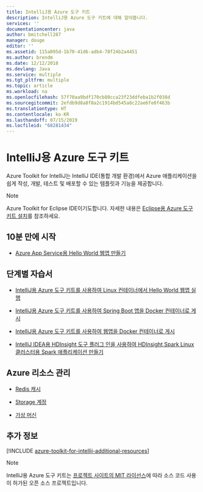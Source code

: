 ```yaml
---
title: IntelliJ용 Azure 도구 키트
description: IntelliJ용 Azure 도구 키트에 대해 알아봅니다.
services: ''
documentationcenter: java
author: bmitchell287
manager: douge
editor: ''
ms.assetid: 115a095d-1b70-41d6-adb4-78f24b2a4451
ms.author: brendm
ms.date: 12/12/2018
ms.devlang: Java
ms.service: multiple
ms.tgt_pltfrm: multiple
ms.topic: article
ms.workload: na
ms.openlocfilehash: 57f70aa9bdf170cb80cca23f23ddfeba1b2f038d
ms.sourcegitcommit: 2efdb9d8a8f8a2c1914bd545a8c22ae6fe0f463b
ms.translationtype: HT
ms.contentlocale: ko-KR
ms.lasthandoff: 07/15/2019
ms.locfileid: "68281434"
---
```

# <a name="azure-toolkit-for-intellij"></a>IntelliJ용 Azure 도구 키트

Azure Toolkit for IntelliJ는 IntelliJ IDE(통합 개발 환경)에서 Azure 애플리케이션을 쉽게 작성, 개발, 테스트 및 배포할 수 있는 템플릿과 기능을 제공합니다.

> [!NOTE]
> 
> Azure Toolkit for Eclipse IDE이기도합니다. 자세한 내용은 [Eclipse용 Azure 도구 키트 설치](../eclipse/azure-toolkit-for-eclipse.md)를 참조하세요.
> 

## <a name="get-started-in-10-minutes"></a>10분 만에 시작

* [Azure App Service용 Hello World 웹앱 만들기](azure-toolkit-for-intellij-create-hello-world-web-app.md)

## <a name="step-by-step-tutorials"></a>단계별 자습서

* [IntelliJ용 Azure 도구 키트를 사용하여 Linux 컨테이너에서 Hello World 웹앱 실행](azure-toolkit-for-intellij-hello-world-web-app-linux.md)

* [IntelliJ용 Azure 도구 키트를 사용하여 Spring Boot 앱을 Docker 컨테이너로 게시](azure-toolkit-for-intellij-publish-spring-boot-docker-app.md)

* [IntelliJ용 Azure 도구 키트를 사용하여 웹앱을 Docker 컨테이너로 게시](azure-toolkit-for-intellij-publish-as-docker-container.md)

* [IntelliJ IDEA용 HDInsight 도구 플러그 인을 사용하여 HDInsight Spark Linux 클러스터용 Spark 애플리케이션 만들기](/azure/hdinsight/hdinsight-apache-spark-intellij-tool-plugin)

## <a name="managing-azure-resources"></a>Azure 리소스 관리

* [Redis 캐시](azure-toolkit-for-intellij-managing-redis-caches-using-azure-explorer.md)

* [Storage 계정](azure-toolkit-for-intellij-managing-virtual-machines-using-azure-explorer.md)

* [가상 머신](azure-toolkit-for-intellij-managing-storage-accounts-using-azure-explorer.md)

## <a name="whats-more"></a>추가 정보

[!INCLUDE [azure-toolkit-for-intellij-additional-resources](../includes/azure-toolkit-for-intellij-additional-resources.md)]
> [!NOTE]
> 
> IntelliJ용 Azure 도구 키트는 [프로젝트 사이트의 MIT 라이선스](https://github.com/microsoft/azure-tools-for-java)에 따라 소스 코드 사용이 허가된 오픈 소스 프로젝트입니다.
> 
